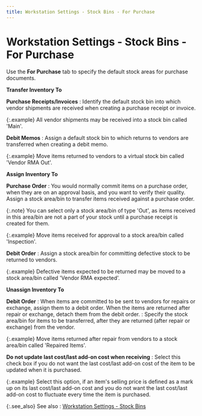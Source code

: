 ```yaml
---
title: Workstation Settings - Stock Bins - For Purchase
---
```


# Workstation Settings - Stock Bins - For Purchase


Use the **For Purchase** tab to  specify the default stock areas for purchase documents.


****Transfer 
 Inventory To****


**Purchase Receipts/Invoices**
: Identify the default stock bin into which vendor  shipments are received when creating a purchase receipt or invoice.


{:.example}
All vendor shipments may be received into a stock bin called 'Main'.


**Debit Memos**
: Assign a default stock bin to which returns to vendors  are transferred when creating a debit memo.


{:.example}
Move items returned to vendors to a virtual stock bin called 'Vendor  RMA Out'.


****Assign 
 Inventory To****


**Purchase Order**
: You would normally commit items on a purchase order,  when they are on an approval basis, and you want to verify their quality.  Assign a stock area/bin to transfer items received against a purchase  order.


{:.note}
You can select only a stock area/bin of type  'Out', as items received in this area/bin are not a part of your stock  until a purchase receipt is created for them.


{:.example}
Move items received for approval to a stock area/bin called 'Inspection'.


**Debit Order**
: Assign a stock area/bin for committing defective  stock to be returned to vendors.


{:.example}
Defective items expected to be returned may be moved to a stock area/bin  called 'Vendor RMA expected'.


****Unassign 
 Inventory To****


**Debit Order**
: When items are committed to be sent to vendors for  repairs or exchange, assign them to a debit order. When the items are  returned after repair or exchange, detach them from the debit order.
: Specify the stock area/bin for items to be transferred,  after they are returned (after repair or exchange) from the vendor.


{:.example}
Move items returned after repair from vendors to a stock area/bin called  'Repaired Items'.


**Do not update last cost/last add-on cost when  receiving**
: Select this check box if you do not want the last  cost/last add-on cost of the item to be updated when it is purchased.


{:.example}
Select this option, if an item's selling price is defined as a mark  up on its last cost/last add-on cost and you do not want the last cost/last  add-on cost to fluctuate every time the item is purchased.


{:.see_also}
See also
: [Workstation  Settings - Stock Bins]({{site.sc_baseurl}}/options/miscellaneous-set-up/workstation-settings/work_station_settings_stock_areas.html)
